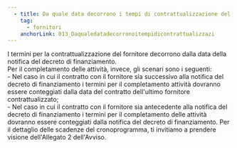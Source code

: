 ```yaml
---
  - title: Da quale data decorrono i tempi di contrattualizzazione del fornitore? E per il completamento delle attività?
    tag:
      - fornitori
    anchorLink: 013_Daqualedatadecorronoitempidicontrattualizzazi
---
```


I termini per la contrattualizzazione del fornitore decorrono dalla data della notifica del decreto di finanziamento.<br>Per il completamento delle attività, invece, gli scenari sono i seguenti:<br>- Nel caso in cui il contratto con il fornitore sia successivo alla notifica del decreto di finanziamento i termini per il completamento attività dovranno essere conteggiati dalla data del contratto dell'ultimo fornitore contrattualizzato;<br>- Nel caso in cui il contratto con il fornitore sia antecedente alla notifica del decreto di finanziamento i termini per il completamento delle attività dovranno essere conteggiati dalla notifica del decreto di finanziamento. Per il dettaglio delle scadenze del cronoprogramma, ti invitiamo a prendere visione dell'Allegato 2 dell'Avviso.